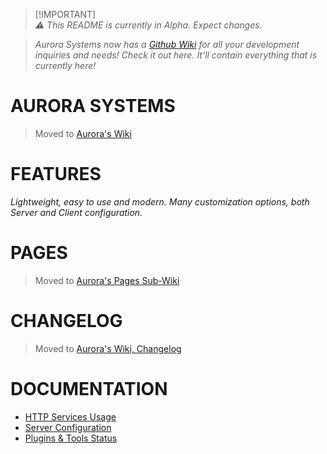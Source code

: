 
> [!IMPORTANT]\
> *⚠️ This README is currently in Alpha. Expect changes.*

> *Aurora Systems now has a [Github Wiki](https://github.com/HeartOfIrons/AuroraSystems/wiki) for all your development inquiries and needs! Check it out here. It'll contain everything that is currently here!*

# AURORA SYSTEMS #

> Moved to [Aurora's Wiki](https://github.com/HeartOfIrons/AuroraSystems/wiki)

# FEATURES

*Lightweight, easy to use and modern.*
*Many customization options, both Server and Client configuration.*

# PAGES

> Moved to [Aurora's Pages Sub-Wiki](https://github.com/HeartOfIrons/AuroraSystems/wiki/PAGES-WIKI)

# CHANGELOG

> Moved to [Aurora's Wiki, Changelog](https://github.com/HeartOfIrons/AuroraSystems/wiki#aurora-systems--changelog)

# DOCUMENTATION
- [HTTP Services Usage](https://github.com/HeartOfIrons/AuroraSystems/blob/main/Resources/HTTPUsage)
- [Server Configuration](https://github.com/HeartOfIrons/AuroraSystems/blob/main/Resources/ServerConfiguration)
- [Plugins & Tools Status](https://github.com/HeartOfIrons/AuroraSystems/issues/1#issue-2266500139)
